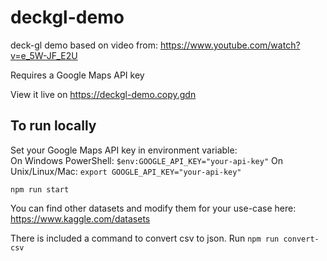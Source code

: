 # deckgl-demo
deck-gl demo based on video from: https://www.youtube.com/watch?v=e_5W-JF_E2U

Requires a Google Maps API key

View it live on https://deckgl-demo.copy.gdn

## To run locally
Set your Google Maps API key in environment variable:  
On Windows PowerShell: `$env:GOOGLE_API_KEY="your-api-key"`
On Unix/Linux/Mac: `export GOOGLE_API_KEY="your-api-key"`

```
npm run start
```

You can find other datasets and modify them for your use-case here: https://www.kaggle.com/datasets  

There is included a command to convert csv to json. Run `npm run convert-csv`